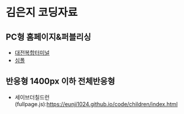 # 김은지 코딩자료
## PC형 홈페이지&퍼블리싱
- <a href="https://eunji1024.github.io/code/djbus/index.html" target="_blank">대전복합터미널</a>
- <a href="https://eunji1024.github.io/code/simpol/index.html" target="_blank">심폴</a>
## 반응형 1400px 이하 전체반응형
- 세이브더칠드런(fullpage.js):https://eunji1024.github.io/code/children/index.html
